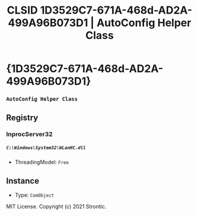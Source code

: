 ﻿---
title: "CLSID 1D3529C7-671A-468d-AD2A-499A96B073D1 | AutoConfig Helper Class"
excerpt: What is COM-Object CLSID 1D3529C7-671A-468d-AD2A-499A96B073D1?
---

# {1D3529C7-671A-468d-AD2A-499A96B073D1}

### `AutoConfig Helper Class`

## Registry


### InprocServer32

##### `C:\Windows\System32\WLanHC.dll`
* ThreadingModel: `Free`

## Instance

* Type: `ComObject`

MIT License. Copyright (c) 2021 Strontic.


